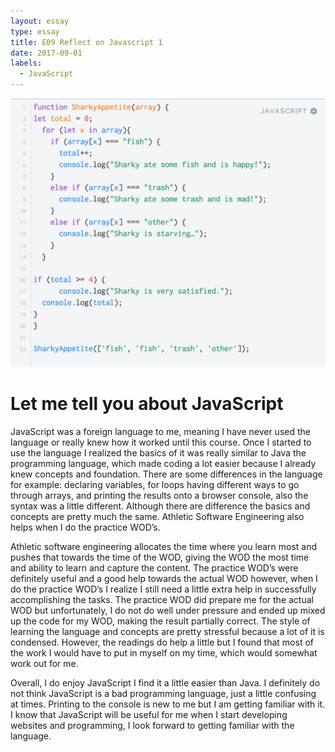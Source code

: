 ```yaml
---
layout: essay
type: essay
title: E09 Reflect on Javascript 1
date: 2017-09-01
labels:
  - JavaScript 
---
```


<div class="ui small rounded images">
  <img class="ui image" src="../images/Sharky.png">
</div>

<H1>Let me tell you about JavaScript</H1>

JavaScript was a foreign language to me, meaning I have never used the language or really knew how it worked until this course. Once I started to use the language I realized the basics of it was really similar to Java the programming language, which made coding a lot easier because I already knew concepts and foundation. There are some differences in the language for example: declaring variables, for loops having different ways to go through arrays, and printing the results onto a browser console, also the syntax was a little different. Although there are difference the basics and concepts are pretty much the same. Athletic Software Engineering also helps when I do the practice WOD’s.

Athletic software engineering allocates the time where you learn most and pushes that towards the time of the WOD, giving the WOD the most time and ability to learn and capture the content. The practice WOD’s were definitely useful and a good help towards the actual WOD however, when I do the practice WOD’s I realize I still need a little extra help in successfully accomplishing the tasks. The practice WOD did prepare me for the actual WOD but unfortunately, I do not do well under pressure and ended up mixed up the code for my WOD, making the result partially correct. The style of learning the language and concepts are pretty stressful because a lot of it is condensed. However, the readings do help a little but I found that most of the work I would have to put in myself on my time, which would somewhat work out for me.

Overall, I do enjoy JavaScript I find it a little easier than Java. I definitely do not think JavaScript is a bad programming language, just a little confusing at times. Printing to the console is new to me but I am getting familiar with it. I know that JavaScript will be useful for me when I start developing websites and programming, I look forward to getting familiar with the language.
